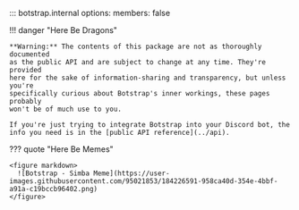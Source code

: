 <!-- prettier-ignore -->
::: botstrap.internal
    options:
      members: false

!!! danger "Here Be Dragons"

    **Warning:** The contents of this package are not as thoroughly documented
    as the public API and are subject to change at any time. They're provided
    here for the sake of information-sharing and transparency, but unless you're
    specifically curious about Botstrap's inner workings, these pages probably
    won't be of much use to you.

    If you're just trying to integrate Botstrap into your Discord bot, the
    info you need is in the [public API reference](../api).

??? quote "Here Be Memes"

    <figure markdown>
      ![Botstrap - Simba Meme](https://user-images.githubusercontent.com/95021853/184226591-958ca40d-354e-4bbf-a91a-c19bccb96402.png)
    </figure>
